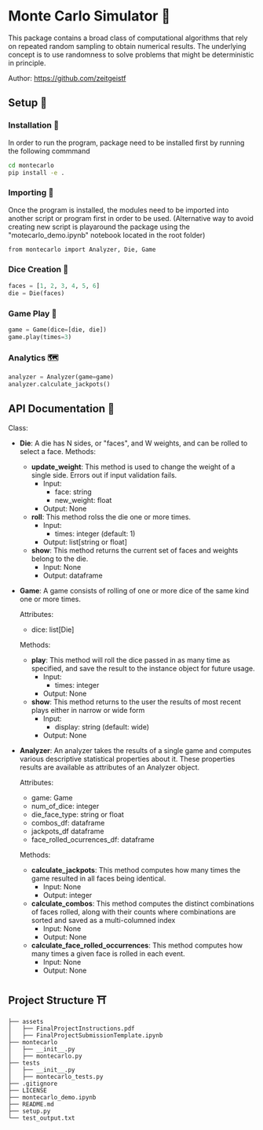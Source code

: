 # Monte Carlo Simulator 🧮

This package contains a broad class of computational algorithms that rely on repeated random sampling to obtain numerical results. The underlying concept is to use randomness to solve problems that might be deterministic in principle.

Author: https://github.com/zeitgeistf

## Setup 🚧

### Installation 🔨
In order to run the program, package need to be installed first by running the following commmand
```bash
cd montecarlo
pip install -e .
```

### Importing 🔪
Once the program is installed, the modules need to be imported into another script or program first in order to be used.
(Alternative way to avoid creating new script is playaround the package using the "motecarlo_demo.ipynb" notebook located in the root folder)
```bash
from montecarlo import Analyzer, Die, Game
```

### Dice Creation 🎲

```python
faces = [1, 2, 3, 4, 5, 6]
die = Die(faces)
```

### Game Play 🎯
```python
game = Game(dice=[die, die])
game.play(times=3)
```

### Analytics 🗺️
```python
analyzer = Analyzer(game=game)
analyzer.calculate_jackpots()
```

## API Documentation 📖

Class: 
- **Die**: A die has N sides, or "faces", and W weights, and can be rolled to select a face.
    Methods:
    - **update_weight**: This method is used to change the weight of a single side. Errors out if input validation fails.
        - Input:
            - face: string
            - new_weight: float
        - Output: None
    - **roll**: This method rolss the die one or more times.
        - Input:
            - times: integer (default: 1)
        - Output: list[string or float]
    - **show**: This method returns the current set of faces and weights belong to the die.
        - Input: None
        - Output: dataframe
- **Game**: A game consists of rolling of one or more dice of the same kind one or more times.

    Attributes:
    - dice: list[Die]

    Methods: 
    - **play**: This method will roll the dice passed in as many time as specified, and save the result to the instance object for future usage.
        - Input:
            - times: integer
        - Output: None
    - **show**: This method returns to the user the results of most recent plays either in narrow or wide form
        - Input:
            - display: string (default: wide)
        - Output: None

- **Analyzer**: An analyzer takes the results of a single game and computes various descriptive statistical properties about it. These properties results are available as attributes of an Analyzer object.

    Attributes:
    - game: Game
    - num_of_dice: integer
    - die_face_type: string or float
    - combos_df: dataframe
    - jackpots_df dataframe
    - face_rolled_ocurrences_df: dataframe

    Methods:
    - **calculate_jackpots**: This method computes how many times the game resulted in all faces being identical.
        - Input: None
        - Output: integer
    - **calculate_combos**: This method computes the distinct combinations of faces rolled, along with their counts where combinations are sorted and saved as a multi-columned index
        - Input: None
        - Output: None
    - **calculate_face_rolled_occurrences**: This method computes how many times a given face is rolled in each event.
        - Input: None
        - Output: None
    

## Project Structure ⛩️

    ├── assets
    │   ├── FinalProjectInstructions.pdf
    │   ├── FinalProjectSubmissionTemplate.ipynb
    ├── montecarlo                  
    │   ├── __init__.py
    │   ├── montecarlo.py
    ├── tests
    │   ├── __init__.py
    │   ├── montecarlo_tests.py
    ├── .gitignore
    ├── LICENSE
    ├── montecarlo_demo.ipynb
    ├── README.md
    ├── setup.py
    └── test_output.txt
